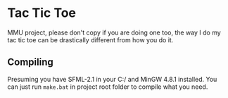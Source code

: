 # Tac Tic Toe

MMU project, please don't copy if you are doing one too, the way I do my tac tic toe can be drastically different from how you do it.

## Compiling

Presuming you have SFML-2.1 in your C:/ and MinGW 4.8.1 installed. You can just run `make.bat` in project root folder to compile what you need.